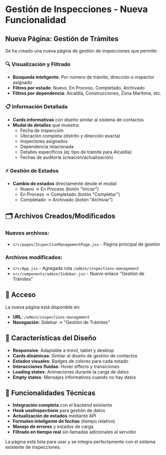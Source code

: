 # Gestión de Inspecciones - Nueva Funcionalidad

## Nueva Página: Gestión de Trámites

Se ha creado una nueva página de gestión de inspecciones que permite:

### 🔍 **Visualización y Filtrado**
- **Búsqueda inteligente**: Por número de trámite, dirección o inspector asignado
- **Filtros por estado**: Nuevo, En Proceso, Completado, Archivado
- **Filtros por dependencia**: Alcaldía, Construcciones, Zona Marítima, etc.

### 📋 **Información Detallada**
- **Cards informativas** con diseño similar al sistema de contactos
- **Modal de detalles** que muestra:
  - Fecha de inspección
  - Ubicación completa (distrito y dirección exacta)
  - Inspectores asignados
  - Dependencia relacionada
  - Detalles específicos (ej: tipo de trámite para Alcaldía)
  - Fechas de auditoría (creación/actualización)

### ⚡ **Gestión de Estados**
- **Cambio de estados** directamente desde el modal:
  - Nuevo → En Proceso (botón "Iniciar")
  - En Proceso → Completado (botón "Completar") 
  - Completado → Archivado (botón "Archivar")

## 🗂️ **Archivos Creados/Modificados**

### Nuevos archivos:
- `src/pages/InspectionManagementPage.jsx` - Página principal de gestión

### Archivos modificados:
- `src/App.jsx` - Agregada ruta `/admin/inspections-management`
- `src/components/admin/Sidebar.jsx` - Nuevo enlace "Gestión de Trámites"

## 🚀 **Acceso**

La nueva página está disponible en:
- **URL**: `/admin/inspections-management`
- **Navegación**: Sidebar → "Gestión de Trámites"

## 🎨 **Características del Diseño**

- **Responsive**: Adaptable a móvil, tablet y desktop
- **Cards dinámicas**: Similar al diseño de gestión de contactos
- **Estados visuales**: Badges de colores para cada estado
- **Interacciones fluidas**: Hover effects y transiciones
- **Loading states**: Animaciones durante la carga de datos
- **Empty states**: Mensajes informativos cuando no hay datos

## 🔧 **Funcionalidades Técnicas**

- **Integración completa** con el backend existente
- **Hook useInspections** para gestión de datos
- **Actualización de estados** mediante API
- **Formateo inteligente de fechas** (tiempo relativo)
- **Manejo de errores** y estados de carga
- **Filtrado en tiempo real** sin llamadas adicionales al servidor

La página está lista para usar y se integra perfectamente con el sistema existente de inspecciones.
